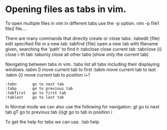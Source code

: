 Opening files as tabs in vim.
===

To open multiple files in vim in different tabs use the -p option.
	vim -p file1 file2 file....

There are many commands that directly create or close tabs:
	:tabedit {file}	edit specified file in a new tab
	:tabfind {file}	open a new tab with filename given, searching the 
			'path' to find it
	:tabclose	close current tab
	:tabclose {i}	close i-th tab
	:tabonly	close all other tabs (show only the current tab)

Navigating between tabs in vim.
	:tabs		list all tabs including their displaying windows
	:tabm 0		move current tab to first
	:tabm		move current tab to last
	:tabm {i}	move current tab to position i+1

	:tabn		go to next tab
	:tabp		go to previous tab
	:tabfirst	go to first tab
	:tablast	go to last tab

In Normal mode we can also use the following for navigation.
	gt		go to next tab
	gT		go to previous tab
	{i}gt		go to tab in position i

To get the help for tabs we can use.
	:tab help


